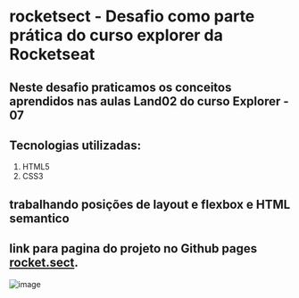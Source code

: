 # rocketsect - Desafio como parte prática do curso explorer da Rocketseat
## Neste desafio praticamos os conceitos aprendidos nas aulas  Land02 do curso Explorer - 07
## Tecnologias utilizadas:
1. HTML5
1. CSS3
## trabalhando posições de layout e flexbox e HTML semantico
## link para pagina do projeto no Github pages [rocket.sect](https://valdeirbarbosa.github.io/rocketsect/).


![image](https://user-images.githubusercontent.com/6127742/198424213-a3311288-1074-47b6-bcbb-798821d01020.png)
